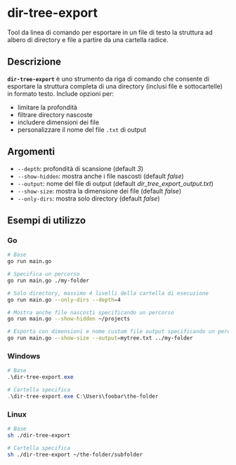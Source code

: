 # dir-tree-export

Tool da linea di comando per esportare in un file di testo la struttura ad albero di directory e file a partire da una cartella radice.


## Descrizione

**`dir-tree-export`** è uno strumento da riga di comando che consente di esportare la struttura completa di una directory (inclusi file e sottocartelle) in formato testo. Include opzioni per:
- limitare la profondità
- filtrare directory nascoste
- includere dimensioni dei file
- personalizzare il nome del file `.txt` di output


## Argomenti

- `--depth`: profondità di scansione (default _3_)
- `--show-hidden`: mostra anche i file nascosti (default _false_)
- `--output`: nome del file di output (default _dir\_tree\_export\_output.txt_)
- `--show-size`: mostra la dimensione dei file (default _false_)
- `--only-dirs`: mostra solo directory (default _false_)


## Esempi di utilizzo

### Go

```sh
# Base
go run main.go

# Specifica un percorso
go run main.go ./my-folder

# Solo directory, massimo 4 livelli della cartella di esecuzione
go run main.go --only-dirs --depth=4 

# Mostra anche file nascosti specificando un percorso
go run main.go --show-hidden ~/projects

# Esporta con dimensioni e nome custom file output specificando un percorso
go run main.go --show-size --output=mytree.txt ../my-folder
```

### Windows

```powershell
# Base
.\dir-tree-export.exe

# Cartella specifica
.\dir-tree-export.exe C:\Users\foobar\the-folder
```

### Linux

```sh
# Base
sh ./dir-tree-export

# Cartella specifica
sh ./dir-tree-export ~/the-folder/subfolder
```
